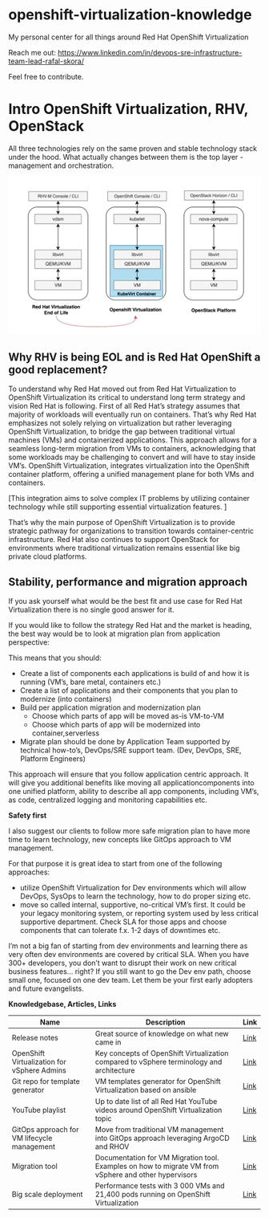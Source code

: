 # openshift-virtualization-knowledge
My personal center for all things around Red Hat OpenShift Virtualization

Reach me out: https://www.linkedin.com/in/devops-sre-infrastructure-team-lead-rafal-skora/

Feel free to contribute.

# Intro OpenShift Virtualization, RHV, OpenStack

All three technologies rely on the same proven and stable technology stack under the hood. What actually changes between them is the top layer - management and orchestration.

![Virt technology Comparison](https://github.com/sqrex/openshift-virtualization-knowledge/blob/f119dec2d42895c2c66014a8dcc3328382907a07/Red%20Hat%20Virt%20solutions.png)

## Why RHV is being EOL and is Red Hat OpenShift a good replacement?

To understand why Red Hat moved out from Red Hat Virtualization to OpenShift Virtualization its critical to understand long term strategy and vision Red Hat is following.
First of all Red Hat’s strategy assumes that majority of workloads will eventually run on containers.
That’s why Red Hat emphasizes not solely relying on virtualization but rather leveraging OpenShift Virtualization, to bridge the gap between traditional virtual machines (VMs) and containerized applications. This approach allows for a seamless long-term migration from VMs to containers, acknowledging that some workloads may be challenging to convert and will have to stay inside VM’s. 
OpenShift Virtualization, integrates virtualization into the OpenShift container platform, offering a unified management plane for both VMs and containers. 

[This integration aims to solve complex IT problems by utilizing container technology while still supporting essential virtualization features. ]

That’s why the main purpose of OpenShift Virtualization is to provide strategic pathway for organizations to transition towards container-centric infrastructure.
Red Hat also continues to support OpenStack for environments where traditional virtualization remains essential like big private cloud platforms.

## Stability, performance and migration approach

If you ask yourself what would be the best fit and use case for Red Hat Virtualization there is no single good answer for it.

If you would like to follow the strategy Red Hat and the market is heading, the best way would be to look at migration plan from application perspective:

This means that you should:

- Create a list of components each applications is build of and how it is running (VM’s, bare metal, containers etc.)
- Create a list of applications and their components that you plan to modernize (into containers)
- Build per application migration and modernization plan
    - Choose which parts of app will be moved as-is VM-to-VM
    - Choose which parts of app will be modernized into container,serverless
- Migrate plan should be done by Application Team supported by technical how-to’s, DevOps/SRE support team. (Dev, DevOps, SRE, Platform Engineers)

This approach will ensure that you follow application centric approach. It will give you additional benefits like moving all applicationcomponents into one unified platform, ability to describe all app components, including VM’s, as code, centralized logging and monitoring capabilities etc.

**Safety first**

I also suggest our clients to follow more safe migration plan to have more time to learn technology, new concepts like GitOps approach to VM management. 

For that purpose it is great idea to start from one of the following approaches:
- utilize OpenShift Virtualization for Dev environments which will allow DevOps, SysOps to learn the technology, how to do proper sizing etc.
- move so called internal, supportive, no-critical VM’s first. It could be your legacy monitoring system, or reporting system used by less critical supportive department. Check SLA for those apps and choose components that can tolerate f.x. 1-2 days of downtimes etc.

I’m not a big fan of starting from dev environments and learning there as very often dev environments are covered by critical SLA. When you have 300+ developers, you don’t want to disrupt their work on new critical business features… right?
If you still want to go the Dev env path, choose small one, focused on one dev team. Let them be your first early adopters and future evangelists.

**Knowledgebase, Articles, Links**

| Name | Description | Link |
| --- | --- | --- |
| Release notes | Great source of knowledge on what new came in | [Link](https://docs.openshift.com/container-platform/4.14/virt/release_notes/virt-4-14-release-notes.html) |
| OpenShift Virtualization for vSphere Admins | Key concepts of OpenShift Virtualization compared to vSphere terminology and architecture  | [Link](https://www.redhat.com/en/blog/openshift-virtualization-for-vsphere-admins-an-introduction-to-network-configurations) |
| Git repo for  template generator | VM templates generator for OpenShift Virtualization based on ansible | [Link](https://github.com/kubevirt/common-templates?tab=readme-ov-file) |
| YouTube playlist | Up to date list of all Red Hat YouTube videos around OpenShift Virtualization topic | [Link](https://www.youtube.com/playlist?list=PLaR6Rq6Z4IqeQeTosfoFzTyE_QmWZW6n_) |
| GitOps approach for VM lifecycle management | Move from traditional VM management into GitOps approach leveraging ArgoCD and RHOV | [Link](https://www.redhat.com/en/blog/virtual-machines-as-code-with-openshift-gitops-and-openshift-virtualization) |
| Migration tool | Documentation for VM Migration tool. Examples on how to migrate VM from vSphere and other hypervisors | [Link](https://access.redhat.com/documentation/en-us/migration_toolkit_for_virtualization/2.0/html-single/installing_and_using_the_migration_toolkit_for_virtualization/index) |
| Big scale deployment | Performance tests with 3 000 VMs and 21,400 pods running on OpenShift Virtualization | [Link](https://www.redhat.com/rhdc/managed-files/vi-openshift-virtualization-reference-architecture-f31675-202207-en.pdf) |